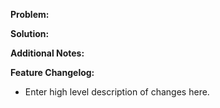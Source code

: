 **Problem:**

**Solution:**

**Additional Notes:**

**Feature Changelog:**

- Enter high level description of changes here.
